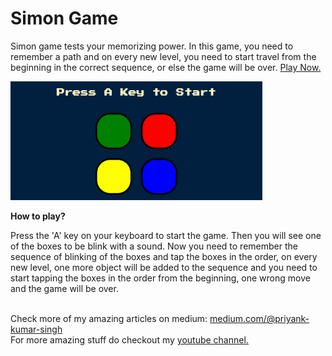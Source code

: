 # Simon Game
Simon game tests your memorizing power. In this game, you need to remember a path and on every new level, you need to start travel from the beginning in the correct sequence, or else the game will be over.  <a href="https://play-simongame.netlify.app/"> Play Now. </a>

<img src="images/screenshot.png" height="auto" width="80%">

**How to play?**

Press the 'A' key on your keyboard to start the game. Then you will see one of the boxes to be blink with a sound. Now you need to remember the sequence of blinking of the boxes and tap the boxes in the order, on every new level, one more object will be added to the sequence and you need to start tapping the boxes in the order from the beginning, one wrong move and the game will be over.

<br>
Check more of my amazing articles on medium: <a href="https://medium.com/@priyank-kumar-singh"> medium.com/@priyank-kumar-singh</a> <br>
For more amazing stuff do checkout my <a href="https://www.youtube.com/channel/UCNdptkGGmUsmjuIL8sQ5NpA">youtube channel.</a>
